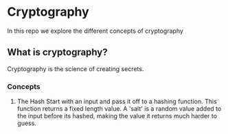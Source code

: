 # Cryptography
In this repo we explore the different concepts of cryptography

## What is cryptography?
Cryptography is the science of creating secrets.

### Concepts

1. The Hash 
Start with an input and pass it off to a hashing function. This function returns a fixed length value. 
A 'salt' is a random value added to the input before its hashed, making the value it returns much harder to guess.